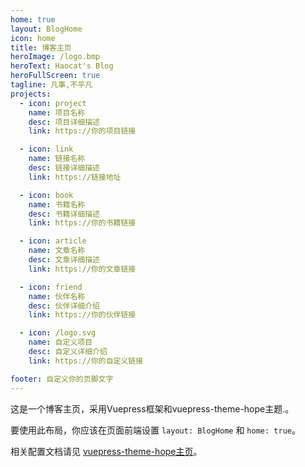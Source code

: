 ```yaml
---
home: true
layout: BlogHome
icon: home
title: 博客主页
heroImage: /logo.bmp
heroText: Haocat's Blog
heroFullScreen: true
tagline: 凡事,不平凡
projects:
  - icon: project
    name: 项目名称
    desc: 项目详细描述
    link: https://你的项目链接

  - icon: link
    name: 链接名称
    desc: 链接详细描述
    link: https://链接地址

  - icon: book
    name: 书籍名称
    desc: 书籍详细描述
    link: https://你的书籍链接

  - icon: article
    name: 文章名称
    desc: 文章详细描述
    link: https://你的文章链接

  - icon: friend
    name: 伙伴名称
    desc: 伙伴详细介绍
    link: https://你的伙伴链接

  - icon: /logo.svg
    name: 自定义项目
    desc: 自定义详细介绍
    link: https://你的自定义链接

footer: 自定义你的页脚文字
---
```


这是一个博客主页，采用Vuepress框架和vuepress-theme-hope主题.。

要使用此布局，你应该在页面前端设置 `layout: BlogHome` 和 `home: true`。

相关配置文档请见 [vuepress-theme-hope主页](https://theme-hope.vuejs.press/zh/guide/blog/home/)。
